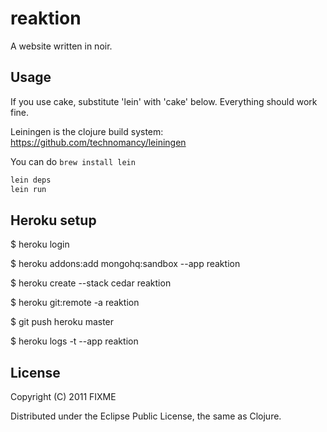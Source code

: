 # reaktion

A website written in noir. 

## Usage

If you use cake, substitute 'lein' with 'cake' below. Everything should work fine.

Leiningen is the clojure build system: https://github.com/technomancy/leiningen

You can do `brew install lein`

```bash
lein deps
lein run
```

## Heroku setup

  $ heroku login

  $ heroku addons:add mongohq:sandbox --app reaktion

  $ heroku create --stack cedar reaktion

  $ heroku git:remote -a reaktion

  $ git push heroku master

  $ heroku logs -t --app reaktion

## License

Copyright (C) 2011 FIXME

Distributed under the Eclipse Public License, the same as Clojure.

